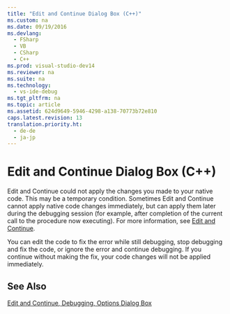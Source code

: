 ```yaml
---
title: "Edit and Continue Dialog Box (C++)"
ms.custom: na
ms.date: 09/19/2016
ms.devlang: 
  - FSharp
  - VB
  - CSharp
  - C++
ms.prod: visual-studio-dev14
ms.reviewer: na
ms.suite: na
ms.technology: 
  - vs-ide-debug
ms.tgt_pltfrm: na
ms.topic: article
ms.assetid: 624d9649-5946-4298-a138-70773b72e810
caps.latest.revision: 13
translation.priority.ht: 
  - de-de
  - ja-jp
---
```

# Edit and Continue Dialog Box (C++)
Edit and Continue could not apply the changes you made to your native code. This may be a temporary condition. Sometimes Edit and Continue cannot apply native code changes immediately, but can apply them later during the debugging session (for example, after completion of the current call to the procedure now executing). For more information, see [Edit and Continue](../vs140/Edit-and-Continue.md).  
  
 You can edit the code to fix the error while still debugging, stop debugging and fix the code, or ignore the error and continue debugging. If you continue without making the fix, your code changes will not be applied immediately.  
  
## See Also  
 [Edit and Continue, Debugging, Options Dialog Box](assetId:///009d225f-ef65-463f-a146-e4c518f86103)